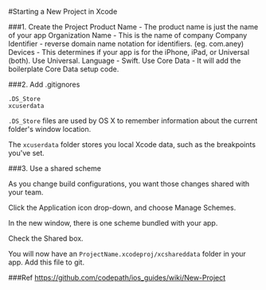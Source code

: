 #Starting a New Project in Xcode

###1. Create the Project
Product Name - The product name is just the name of your app
Organization Name - This is the name of company
Company Identifier - reverse domain name notation for identifiers. (eg. com.aney)
Devices - This determines if your app is for the iPhone, iPad, or Universal (both). Use Universal.
Language - Swift.
Use Core Data - It will add the boilerplate Core Data setup code.


###2. Add .gitignores
```
.DS_Store
xcuserdata
```

```.DS_Store``` files are used by OS X to remember information about the current folder's window location.

The ```xcuserdata``` folder stores you local Xcode data, such as the breakpoints you've set.

###3. Use a shared scheme

As you change build configurations, you want those changes shared with your team.

Click the Application icon drop-down, and choose Manage Schemes.

In the new window, there is one scheme bundled with your app.

Check the Shared box.

You will now have an ```ProjectName.xcodeproj/xcshareddata``` folder in your app. Add this file to git.


###Ref
https://github.com/codepath/ios_guides/wiki/New-Project
